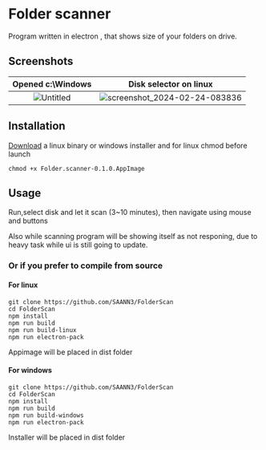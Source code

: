 # Folder scanner
Program written in electron , that shows size of your folders on drive.
## Screenshots
Opened c:\Windows        |  Disk selector on linux
:-------------------------:|:-------------------------:
![Untitled](https://github.com/SAANN3/FolderScan/assets/95036865/122f3a21-96a1-4b29-b827-6a7c2da3c52f)| ![screenshot_2024-02-24-083836](https://github.com/SAANN3/FolderScan/assets/95036865/3b1433d7-dbf8-4d04-9722-6be5a4967844)

## Installation
[Download](https://github.com/SAANN3/FolderScan/releases) a linux binary or windows installer
and for linux chmod before launch
```
chmod +x Folder.scanner-0.1.0.AppImage 
```
## Usage
Run,select disk and let it scan (3~10 minutes), then navigate using mouse and buttons

Also while scanning program will be showing itself as not responing, due to heavy task while ui is still going to update.

### Or if you prefer to compile from source
#### For linux
```
git clone https://github.com/SAANN3/FolderScan
cd FolderScan
npm install
npm run build
npm run build-linux
npm run electron-pack
```
Appimage will be placed in dist folder
#### For windows
```
git clone https://github.com/SAANN3/FolderScan
cd FolderScan
npm install
npm run build
npm run build-windows
npm run electron-pack
```
Installer will be placed in dist folder


